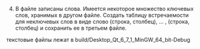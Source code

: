 4. В файле записаны слова. Имеется некоторое множество ключевых слов, хранимых в другом файле. Создать таблицу встречаемости для неключевых слов в виде
слово   (строка, столбец), … , (строка, столбец)
и сохранить ее в третьем файле.


текстовые файлы лежат в build/Desktop_Qt_6_7_1_MinGW_64_bit-Debug

